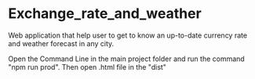 # Exchange_rate_and_weather
Web application that help user to get to know an up-to-date currency rate and weather forecast in any city. 

Open the Command Line in the main project folder and run the command "npm run prod". Then open .html file in the "dist"

